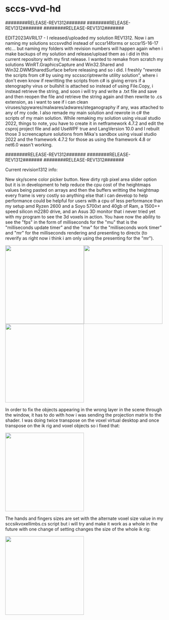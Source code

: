 # sccs-vvd-hd


########RELEASE-REV1312#######
########RELEASE-REV1312#######
########RELEASE-REV1312#######

EDIT2023AVRIL17 - I released/uploaded my solution REV1312. Now i am naming my solutions sccsvvdhd instead of sccsr14forms or sccsr15-16-17 etc... but naming my folders with revision numbers will happen again when i make backups of my solution and release/upload them as i did in this current repository with my first release. I wanted to remake from scratch my solutions WinRT.GraphicsCapture and Win32.Shared and Win32.DWMSharedSurface before releasing and so i did. I freshly "rewrote the scripts from c# by using my sccsscriptrewrite utility solution", where i don't even know if rewritting the scripts from c# is giving errors if a stenography virus or bullshit is attached so instead of using File.Copy, i instead retrieve the string, and soon i will try and write a .txt file and save and then reopen the file and retrieve the string again and then rewrite to .cs extension, as i want to see if i can clean viruses/spywares/malwares/adwares/steganography if any, was attached to any of my code. I also remade my main solution and rewrote in c# the scripts of my main solution. While remaking my solution using visual studio 2022, things to note, you have to create it in netframework 4.7.2 and edit the csproj project file and add UseWPF true and LangVersion 10.0 and I rebuilt those 3 screencapture solutions from Mika's sandbox using visual studio 2022 and the framework 4.7.2 for those as using the framework 4.8 or net6.0 wasn't working.

########RELEASE-REV1312#######
########RELEASE-REV1312#######
########RELEASE-REV1312#######

Current revision1312 info:

New sky/scene color picker button. New dirty rgb pixel area slider option but it is in development to help reduce the cpu cost of the heightmaps values being pasted on arrays and then the buffers writting the heightmap every frame is very costly so anything else that i can develop to help performance could be helpful for users with a cpu of less performance than my setup amd Ryzen 2600 and a Soyo 5700xt and 40gb of Ram, a 1500++ speed silicon m2280 drive, and an Asus 3D monitor that i never tried yet with my program to see the 3d voxels in action. You have now the ability to see the "fps" in the form of milliseconds for the "mu" that is the "milliseconds update timer" and the "mw" for the "milliseconds work timer" and "mr" for the milliseconds rendering and presenting to directx (to reverify as right now i think i am only using the presenting for the "mr").

<img WIDTH=250 src="https://github.com/ninekorn/gif-resources/blob/main/Capture%20d%E2%80%99%C3%A9cran%202023-04-18%20131104.jpg" border="0"><img WIDTH=250 src="https://github.com/ninekorn/gif-resources/blob/main/Capture%20d%E2%80%99%C3%A9cran%202023-04-18%20131216.jpg" border="0"><img WIDTH=250 src="https://github.com/ninekorn/gif-resources/blob/main/Capture%20d%E2%80%99%C3%A9cran%202023-04-17%20224840.jpg" border="0">

In order to fix the objects appearing in the wrong layer in the scene through the window, it has to do with how i was sending the projection matrix to the shader. I was doing twice transpose on the voxel virtual desktop and once transpose on the ik rig and voxel objects so i fixed that:

<img WIDTH=250 src="https://github.com/ninekorn/gif-resources/blob/main/Capture%20d%E2%80%99%C3%A9cran%202023-04-16%20170904.jpg" border="0">

The hands and fingers sizes are set with the alternate voxel size value in my sccsikvoxellimbs.cs script but i will try and make it work as a whole in the future with one change of setting changes the size of the whole ik rig:

<img WIDTH=250 src="https://github.com/ninekorn/gif-resources/blob/main/Capture%20d%E2%80%99%C3%A9cran%202023-04-17%20201824.jpg" border="0">







